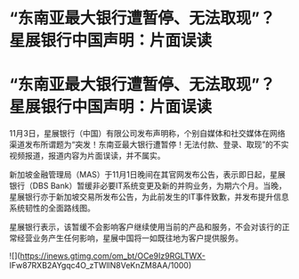 # “东南亚最大银行遭暂停、无法取现”？星展银行中国声明：片面误读

# “东南亚最大银行遭暂停、无法取现”？星展银行中国声明：片面误读

11月3日，星展银行（中国）有限公司发布声明称，个别自媒体和社交媒体在网络渠道发布所谓题为“突发！东南亚最大银行遭暂停！无法付款、登录、取现”的不实视频报道，报道内容为片面误读，并不属实。

新加坡金融管理局（MAS）于11月1日晚间在其官网发布公告，表示即日起，星展银行（DBS
Bank）暂缓非必要IT系统变更及新的并购业务，为期六个月。当晚，星展银行亦于新加坡交易所发布公告，为此前发生的IT事件致歉，并发布提升信息系统韧性的全面路线图。

星展银行表示，该暂缓不会影响客户继续使用当前的产品和服务，不会对该行的正常经营业务产生任何影响，星展中国将一如既往地为客户提供服务。

![](https://inews.gtimg.com/om_bt/OCe9Iz9RGLTWX-
IFw87RXB2AYgqc4O_zTWllN8VeKnZM8AA/1000)

